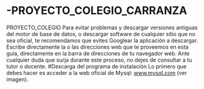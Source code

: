 # -PROYECTO_COLEGIO_CARRANZA
 PROYECTO_COLEGIO
Para evitar problemas y descargar versiones antiguas del motor de base de datos, o descargar software de cualquier sitio que no sea oficial, te recomendamos que evites Googlear la aplicación a descargar. Escribe directamente la o las direcciones web que te proveemos en esta guía, directamente en la barra de direcciones de tu navegador web.
Ante cualquier duda que surja durante este proceso, no dejes de consultar a tu tutor o docente.
#Descarga del programa de instalación
Lo primero que debes hacer es acceder a la web oficial de Mysql: www.mysql.com (ver imagen). 
